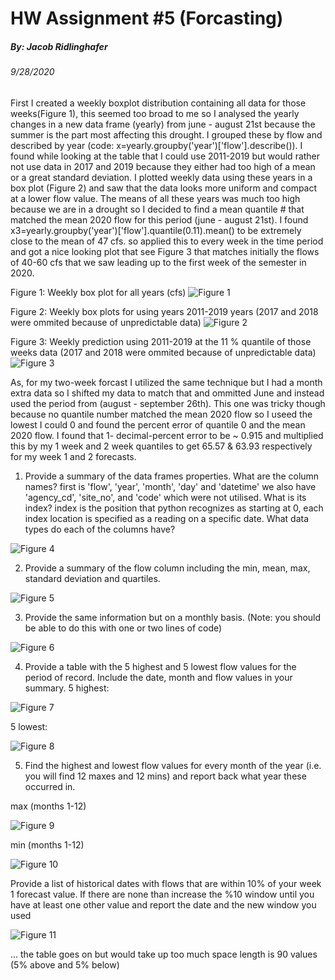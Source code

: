# HW Assignment #5 (Forcasting)
##### By: Jacob Ridlinghafer
###### 9/28/2020


First I created a weekly boxplot distribution containing all data for those weeks(Figure 1), this seemed too broad to me so I analysed the yearly changes in a new data frame (yearly) from june - august 21st  because the summer is the part most affecting this drought. I grouped these by flow and described by year (code: x=yearly.groupby('year')['flow'].describe()). I found while looking at the table that I could use 2011-2019 but would rather not use data in 2017 and 2019 because they either had too high of a mean or a great standard deviation. I plotted weekly data using these years in a box plot (Figure 2) and saw that the data looks more uniform and compact at a lower flow value. The means of all these years was much too high because we are in a drought so I decided to find a mean quantile # that matched the mean 2020 flow for this period (june - august 21st). I found x3=yearly.groupby('year')['flow'].quantile(0.11).mean() to be extremely close to the mean of 47 cfs. so applied this to every week in the time period and got a nice looking plot that see Figure 3 that matches initially the flows of 40-60 cfs that we saw leading up to the first week of the semester in 2020.

Figure 1: Weekly box plot for all years (cfs)
![Figure 1](BoxPlots.png "Box Plots")

Figure 2: Weekly box plots for using years 2011-2019 years (2017 and 2018 were ommited because of unpredictable data)
![Figure 2](boxPlots_lateryears.png "Box plot")

Figure 3: Weekly prediction using 2011-2019 at the 11 % quantile of those weeks data (2017 and 2018 were ommited because of unpredictable data)
![Figure 3](Discharge_Prediction.png "Prediction")

As, for my two-week forcast I utilized the same technique but I had a month extra data so I shifted my data to match that and ommitted June and instead used the period from (august - september 26th). This one was tricky though because no quantile number matched the mean 2020 flow so I useed the lowest I could 0 and found the percent error of quantile 0 and the mean 2020 flow. I found that 1- decimal-percent error to be ~ 0.915 and multiplied this by my 1 week and 2 week quantiles to get 65.57 & 63.93 respectively for my week 1 and 2 forecasts.

1. Provide a summary of the data frames properties.
What are the column names?
first is 'flow', 'year', 'month', 'day' and 'datetime' we also have 'agency_cd', 'site_no', and 'code' which were not utilised.
What is its index?
index is the position that python recognizes as starting at 0, each index location is specified as a reading on a specific date. 
What data types do each of the columns have?

![Figure 4](dtypes.png "datatypes")

2. Provide a summary of the flow column including the min, mean, max, standard deviation and quartiles.

![Figure 5](Q2.png "Q2")

3. Provide the same information but on a monthly basis. (Note: you should be able to do this with one or two lines of code)

![Figure 6](Q3.png "Q3")

4. Provide a table with the 5 highest and 5 lowest flow values for the period of record. Include the date, month and flow values in your summary.
5 highest:

![Figure 7](Q4_hi.png "Q4a")

5 lowest:

![Figure 8](Q4_lo.png "Q4b")

5. Find the highest and lowest flow values for every month of the year (i.e. you will find 12 maxes and 12 mins) and report back what year these occurred in.

max (months 1-12)

![Figure 9](Q5_max.png "Q4b")

min (months 1-12)

![Figure 10](Q5_min.png "Q4b")

Provide a list of historical dates with flows that are within 10% of your week 1 forecast value. If there are none than increase the %10 window until you have at least one other value and report the date and the new window you used

![Figure 11](Q6.png "Q6")

... the table goes on but would take up too much space length is 90 values (5% above and 5% below)